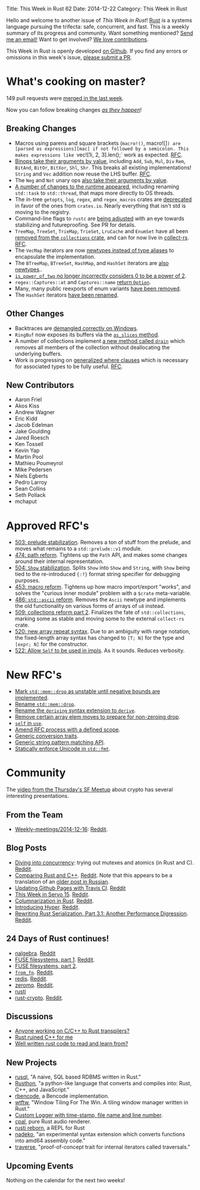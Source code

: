 Title: This Week in Rust 62
Date: 2014-12-22
Category: This Week in Rust

Hello and welcome to another issue of *This Week in Rust*!
[Rust](http://rust-lang.org) is a systems language pursuing the trifecta:
safe, concurrent, and fast. This is a weekly summary of its progress and
community. Want something mentioned? [Send me an
email!](mailto:corey@octayn.net?subject=This%20Week%20in%20Rust%20Suggestion)
Want to get involved? [We love
contributions](https://github.com/mozilla/rust/wiki/Note-guide-for-new-contributors).

This Week in Rust is openly developed [on Github](https://github.com/cmr/this-week-in-rust).
If you find any errors or omissions in this week's issue, [please submit a PR](https://github.com/cmr/this-week-in-rust/pulls).

# What's cooking on master?

149 pull requests were [merged in the last week][1].

[1]: https://github.com/rust-lang/rust/pulls?q=is%3Apr+is%3Amerged+updated%3A2014-12-15..2014-12-22

Now you can follow breaking changes *[as they happen][BitRust]*!

[BitRust]: http://bitrust.octarineparrot.com/

## Breaking Changes

* Macros using parens and square brackets (`macro!()`, macro![]`) are
  [parsed as expressions][mac] if not followed by a semicolon. This
  makes expressions like `vec![1i, 2, 3].len();` work as
  expected. [RFC][mac-rfc].
* [Binops take their arguments by value][binops], including `Add`,
  `Sub`, `Mul`, `Div` `Rem`, `BitAnd`, `BitOr`, `BitXor`, `Shl`,
  `Shr`. This breaks all existing implementations!  `String` and `Vec`
  addition now reuse the LHS buffer. [RFC][binops-rfc].
* The `Neg` and `Not` unary ops [also take their arguments by
  value][unops].
* [A number of changes to the runtime appeared][rt], including
  renaming `std::task` to `std::thread`, that maps more directly to OS
  threads.
* The in-tree `getopts`, `log`, `regex`, and `regex_macros` crates are
  [deprecated][crates] in favor of the ones from `crates.io`. Nearly
  everything that isn't std is moving to the registry.
* Command-line flags to `rustc` are [being adjusted][rustcflags] with
  an eye towards stabilizing and futureproofing. See PR for details.
* `TreeMap`, `TreeSet`, `TrieMap`, `TrieSet`, `LruCache` and `EnumSet`
  have all been [removed from the `collections` crate][rmcoll], and
  can for now live in [collect-rs]. [RFC][rmcoll-rfc].
* The `VecMap` iterators are now [newtypes instead of type
  aliases][vecmap] to encapsulate the implementation.
* The `BTreeMap`, `BTreeSet`, `HashMap`, and `HashSet` iterators are
  [also newtypes][morenewtypes]..
* [`is_power_of_two` no longer incorrectly considers 0 to be a power
  of 2][two].
* `regex::Captures::at` and `Captures::name` [return `Option`][regex].
* Many, many public reexports of enum variants [have been removed][enums].
* The `HashSet` iterators [have been
  renamed](https://github.com/rust-lang/rust/pull/19993).

[binops]: https://github.com/rust-lang/rust/pull/19448
[binops-rfc]: https://github.com/rust-lang/rfcs/blob/master/text/0439-cmp-ops-reform.md
[unops]: https://github.com/rust-lang/rust/pull/19899
[rt]: https://github.com/rust-lang/rust/pull/19654
[two]: https://github.com/rust-lang/rust/pull/19640
[vecmap]: https://github.com/rust-lang/rust/pull/19720
[morenewtypes]: https://github.com/rust-lang/rust/pull/19770
[regex]: https://github.com/rust-lang/rust/pull/19818
[crates]: https://github.com/rust-lang/rust/pull/19820
[rustcflags]: https://github.com/rust-lang/rust/pull/19900
[rmcoll]: https://github.com/rust-lang/rust/pull/19955
[collect-rs]: https://github.com/Gankro/collect-rs/
[rmcoll-rfc]: https://github.com/rust-lang/rfcs/blob/master/text/0509-collections-reform-part-2.md
[mac]: https://github.com/rust-lang/rust/pull/19984
[mac-rfc]: https://github.com/rust-lang/rfcs/blob/master/text/0378-expr-macros.md
[enums]: https://github.com/rust-lang/rust/pull/19842

## Other Changes

* Backtraces are [demangled correctly on Windows][bt].
* `RingBuf` now exposes its buffers via the [`as_slices`
  method][as_slices].
* A number of collections implement [a new method called
  `drain`][drain] which removes all members of the collection without
  deallocating the underlying buffers.
* Work is progressing on [generalized where clauses][where] which is
  necessary for associated types to be fully useful. [RFC][where-rfc].

[bt]: https://github.com/rust-lang/rust/pull/19819
[as_slices]: https://github.com/rust-lang/rust/pull/19903
[drain]: https://github.com/rust-lang/rust/pull/19946
[where]: https://github.com/rust-lang/rust/pull/20073
[where-rfc]: https://github.com/rust-lang/rfcs/blob/master/text/0135-where.md

## New Contributors

* Aaron Friel
* Akos Kiss
* Andrew Wagner
* Eric Kidd
* Jacob Edelman
* Jake Goulding
* Jared Roesch
* Ken Tossell
* Kevin Yap
* Martin Pool
* Mathieu Poumeyrol
* Mike Pedersen
* Niels Egberts
* Pedro Larroy
* Sean Collins
* Seth Pollack
* mchaput

# Approved RFC's

- [503: prelude stabilization][503]. Removes a ton of stuff from the prelude,
  and moves what remains to a `std::prelude::v1` module.
- [474: path reform][474]. Tightens up the `Path` API, and makes some changes
  around their internal representation.
- [504: `Show` stabilization][504]. Splits `Show` into `Show` and `String`,
  with `Show` being tied to the re-introduced `{:?}` format string specifier
  for debugging purposes.
- [453: macro reform][453]. Tightens up how macro import/export "works", and
  solves the "curious inner module" problem with a `$crate` meta-variable.
- [486: `std::ascii` reform][486]. Removes the `Ascii` newtype and implements
  the old functionality on various forms of arrays of `u8` instead.
- [509: collections reform part 2][509]. Finalizes the fate of
  `std::collections`, marking some as stable and moving some to the external
  `collect-rs` crate.
- [520: new array repeat syntax][520]. Due to an ambiguity with range
  notation, the fixed-length array syntax has changed to `[T; N]` for the type
  and `[expr; N]` for the constructor.
- [522: Allow `Self` to be used in impls][522]. As it sounds. Reduces
  verbosity.

[520]: https://github.com/rust-lang/rfcs/blob/master/text/0520-new-array-repeat-syntax.md
[522]: https://github.com/rust-lang/rfcs/blob/master/text/0522-self-impl.md
[509]: https://github.com/rust-lang/rfcs/blob/master/text/0509-collections-reform-part-2.md
[486]: https://github.com/rust-lang/rfcs/blob/master/text/0486-std-ascii-reform.md
[504]: https://github.com/rust-lang/rfcs/blob/master/text/0504-show-stabilization.md
[503]: https://github.com/rust-lang/rfcs/blob/master/text/0503-prelude-stabilization.md
[474]: https://github.com/rust-lang/rfcs/blob/master/text/0474-path-reform.md
[453]: https://github.com/rust-lang/rfcs/blob/master/text/0453-macro-reform.md

# New RFC's

- [Mark `std::mem::drop` as unstable until negative bounds are
  implemented](https://github.com/rust-lang/rfcs/pull/536).
- [Rename `std::mem::drop`](https://github.com/rust-lang/rfcs/pull/535).
- [Rename the `deriving` syntax extension to
  `derive`](https://github.com/rust-lang/rfcs/pull/534).
- [Remove certain array elem moves to prepare for non-zeroing
  drop](https://github.com/rust-lang/rfcs/pull/533).
- [`self` in `use`](https://github.com/rust-lang/rfcs/pull/532).
- [Amend RFC process with a defined
  scope](https://github.com/rust-lang/rfcs/pull/531).
- [Generic conversion traits](https://github.com/rust-lang/rfcs/pull/529).
- [Generic string pattern matching
  API](https://github.com/rust-lang/rfcs/pull/528).
- [Statically enforce Unicode in
  `std::fmt`](https://github.com/rust-lang/rfcs/pull/526).

# Community

The [video from the Thursday's SF Meetup][meetup] about crypto has
several interesting presentations.

[meetup]: https://air.mozilla.org/bay-area-rust-meetup-december-2014/

## From the Team

* [Weekly-meetings/2014-12-16][mtg]:  [Reddit][mtg-reddit].

[mtg]: https://github.com/rust-lang/meeting-minutes/blob/master/weekly-meetings/2014-12-16.md
[mtg-reddit]: http://www.reddit.com/r/rust/comments/2pjmve/weekly_meeting_20141216/

## Blog Posts

* [Diving into concurrency][jvns]: trying out mutexes and atomics (in Rust and
  C). [Reddit][jvns-reddit].
* [Comparing Rust and C++][kuku]. [Reddit][kuku-reddit]. Note that this
  appears to be a translation of an [older post in
  Russian](http://habrahabr.ru/post/225003/).
* [Updating Github Pages with Travis
  CI](http://words.steveklabnik.com/update-github-pages-with-travis-ci).
  [Reddit](http://www.reddit.com/r/rust/comments/2phrge/updating_github_pages_with_travis_ci/)
* [This Week in Servo 15](http://blog.servo.org/2014/12/15/twis-15/).
  [Reddit](http://www.reddit.com/r/rust/comments/2pj6bv/this_week_in_servo_15/).
* [Columnarization in
  Rust](http://www.frankmcsherry.org/columnarization/serialization/rust/2014/12/15/Columnarization-in-Rust.html).
  [Reddit](http://www.reddit.com/r/rust/comments/2pozxt/columnarization_in_rust/).
* [Introducing Hyper](http://seanmonstar.com/post/105541782562/hyper).
  [Reddit](http://www.reddit.com/r/rust/comments/2pqnjn/hyper_intro/).
* [Rewriting Rust Serialization, Part 3.1: Another Performance
  Digression](http://erickt.github.io/blog/2014/12/13/performance-digression/).
  [Reddit](http://www.reddit.com/r/rust/comments/2pxx52/rewriting_serialization_part_31_another/).

[jvns]: http://jvns.ca/blog/2014/12/14/fun-with-threads/
[jvns-reddit]: http://www.reddit.com/r/rust/comments/2pabnd/diving_into_concurrency_trying_out_mutexes_and/
[kuku]: http://kukuruku.co/hub/rust/comparing-rust-and-cpp
[kuku-reddit]: http://www.reddit.com/r/rust/comments/2pbzug/comparing_rust_and_c/


## 24 Days of Rust continues!

* [nalgebra](https://siciarz.net/24-days-of-rust-nalgebra/).
  [Reddit](http://www.reddit.com/r/rust/comments/2pa7md/24_days_of_rust_nalgebra/)
* [FUSE filesystems, part
  1](https://siciarz.net/24-days-of-rust-fuse-filesystems-part-1/).
  [Reddit](http://www.reddit.com/r/rust/comments/2pdxbe/24_days_of_rust_fuse_filesystems_part_1/).
* [FUSE filesystems, part
  2](https://siciarz.net/24-days-of-rust-fuse-filesystems-part-2/).
* [`from_fn`](https://siciarz.net/24-days-of-rust-from_fn/).
  [Reddit](http://www.reddit.com/r/rust/comments/2pljk9/24_days_of_rust_from_fn/).
* [redis](https://siciarz.net/24-days-of-rust-redis/).
  [Reddit](http://www.reddit.com/r/rust/comments/2ppltp/24_days_of_rust_redis/).
* [zeromq](https://siciarz.net/24-days-of-rust-zeromq/).
  [Reddit](http://www.reddit.com/r/rust/comments/2pwt70/24_days_of_rust_zeromq/).
* [rusti](https://siciarz.net/24-days-of-rust-rusti/)
* [rust-crypto](https://siciarz.net/24-days-of-rust-rust-crypto/).
  [Reddit](http://www.reddit.com/r/rust/comments/2q07jv/24_days_of_rust_rustcrypto/).

## Discussions

* [Anyone working on C/C++ to Rust
  transpilers?](http://www.reddit.com/r/rust/comments/2pyg8f/anyone_working_on_cc_to_rust_transpilers/)
* [Rust ruined C++ for
  me](http://www.reddit.com/r/rust/comments/2pi3ju/rust_ruined_c_for_me/)
* [Well written rust code to read and learn
  from?](http://www.reddit.com/r/rust/comments/2pmaqz/well_written_rust_code_to_read_and_learn_from/)

## New Projects

* [rusql](https://github.com/mttr/rusql), "A naive, SQL based RDBMS written in
  Rust."
* [Rusthon](https://github.com/rusthon/Rusthon), "a python-like language that
  converts and compiles into: Rust, C++, and JavaScript."
* [rbencode](https://github.com/asamy45/rbencode), a Bencode implementation.
* [wtftw](https://github.com/Kintaro/wtftw), "Window Tiling For The Win. A
  tiling window manager written in Rust."
* [Custom Logger with time-stamp, file name and line
  number](http://joshitech.blogspot.com/2014/12/rust-customer-logger.html).
* [cpal](https://crates.io/crates/cpal), pure Rust audio renderer.
* [rusti reborn](https://github.com/murarth/rusti), a REPL for Rust
* [nadeko](https://github.com/klutzy/nadeko), "an experimental syntax
  extension which converts functions into amd64 assembly code."
* [traverse](https://github.com/reem/rust-traverse), "proof-of-concept trait
  for internal iterators called traversals."

## Upcoming Events

Nothing on the calendar for the next two weeks!
